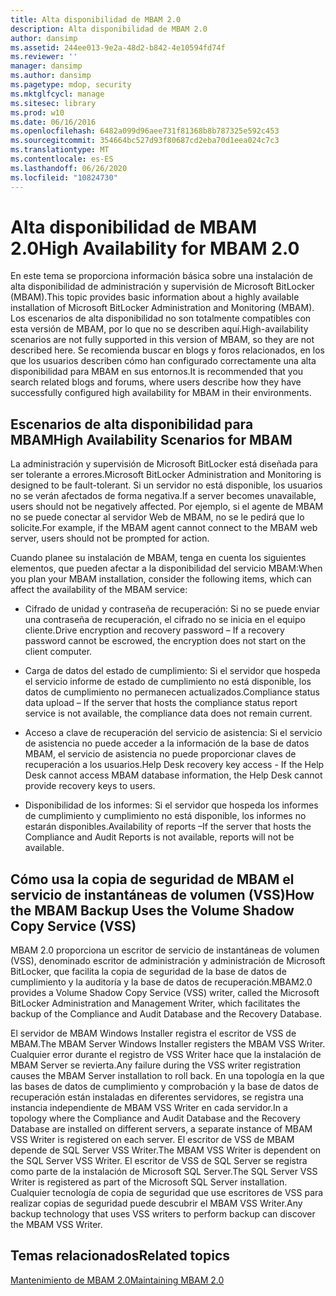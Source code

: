 ```yaml
---
title: Alta disponibilidad de MBAM 2.0
description: Alta disponibilidad de MBAM 2.0
author: dansimp
ms.assetid: 244ee013-9e2a-48d2-b842-4e10594fd74f
ms.reviewer: ''
manager: dansimp
ms.author: dansimp
ms.pagetype: mdop, security
ms.mktglfcycl: manage
ms.sitesec: library
ms.prod: w10
ms.date: 06/16/2016
ms.openlocfilehash: 6482a099d96aee731f81368b8b787325e592c453
ms.sourcegitcommit: 354664bc527d93f80687cd2eba70d1eea024c7c3
ms.translationtype: MT
ms.contentlocale: es-ES
ms.lasthandoff: 06/26/2020
ms.locfileid: "10824730"
---
```

# <span data-ttu-id="6ab1f-103">Alta disponibilidad de MBAM 2.0</span><span class="sxs-lookup"><span data-stu-id="6ab1f-103">High Availability for MBAM 2.0</span></span>


<span data-ttu-id="6ab1f-104">En este tema se proporciona información básica sobre una instalación de alta disponibilidad de administración y supervisión de Microsoft BitLocker (MBAM).</span><span class="sxs-lookup"><span data-stu-id="6ab1f-104">This topic provides basic information about a highly available installation of Microsoft BitLocker Administration and Monitoring (MBAM).</span></span> <span data-ttu-id="6ab1f-105">Los escenarios de alta disponibilidad no son totalmente compatibles con esta versión de MBAM, por lo que no se describen aquí.</span><span class="sxs-lookup"><span data-stu-id="6ab1f-105">High-availability scenarios are not fully supported in this version of MBAM, so they are not described here.</span></span> <span data-ttu-id="6ab1f-106">Se recomienda buscar en blogs y foros relacionados, en los que los usuarios describen cómo han configurado correctamente una alta disponibilidad para MBAM en sus entornos.</span><span class="sxs-lookup"><span data-stu-id="6ab1f-106">It is recommended that you search related blogs and forums, where users describe how they have successfully configured high availability for MBAM in their environments.</span></span>

## <span data-ttu-id="6ab1f-107">Escenarios de alta disponibilidad para MBAM</span><span class="sxs-lookup"><span data-stu-id="6ab1f-107">High Availability Scenarios for MBAM</span></span>


<span data-ttu-id="6ab1f-108">La administración y supervisión de Microsoft BitLocker está diseñada para ser tolerante a errores.</span><span class="sxs-lookup"><span data-stu-id="6ab1f-108">Microsoft BitLocker Administration and Monitoring is designed to be fault-tolerant.</span></span> <span data-ttu-id="6ab1f-109">Si un servidor no está disponible, los usuarios no se verán afectados de forma negativa.</span><span class="sxs-lookup"><span data-stu-id="6ab1f-109">If a server becomes unavailable, users should not be negatively affected.</span></span> <span data-ttu-id="6ab1f-110">Por ejemplo, si el agente de MBAM no se puede conectar al servidor Web de MBAM, no se le pedirá que lo solicite.</span><span class="sxs-lookup"><span data-stu-id="6ab1f-110">For example, if the MBAM agent cannot connect to the MBAM web server, users should not be prompted for action.</span></span>

<span data-ttu-id="6ab1f-111">Cuando planee su instalación de MBAM, tenga en cuenta los siguientes elementos, que pueden afectar a la disponibilidad del servicio MBAM:</span><span class="sxs-lookup"><span data-stu-id="6ab1f-111">When you plan your MBAM installation, consider the following items, which can affect the availability of the MBAM service:</span></span>

-   <span data-ttu-id="6ab1f-112">Cifrado de unidad y contraseña de recuperación: Si no se puede enviar una contraseña de recuperación, el cifrado no se inicia en el equipo cliente.</span><span class="sxs-lookup"><span data-stu-id="6ab1f-112">Drive encryption and recovery password – If a recovery password cannot be escrowed, the encryption does not start on the client computer.</span></span>

-   <span data-ttu-id="6ab1f-113">Carga de datos del estado de cumplimiento: Si el servidor que hospeda el servicio informe de estado de cumplimiento no está disponible, los datos de cumplimiento no permanecen actualizados.</span><span class="sxs-lookup"><span data-stu-id="6ab1f-113">Compliance status data upload – If the server that hosts the compliance status report service is not available, the compliance data does not remain current.</span></span>

-   <span data-ttu-id="6ab1f-114">Acceso a clave de recuperación del servicio de asistencia: Si el servicio de asistencia no puede acceder a la información de la base de datos MBAM, el servicio de asistencia no puede proporcionar claves de recuperación a los usuarios.</span><span class="sxs-lookup"><span data-stu-id="6ab1f-114">Help Desk recovery key access - If the Help Desk cannot access MBAM database information, the Help Desk cannot provide recovery keys to users.</span></span>

-   <span data-ttu-id="6ab1f-115">Disponibilidad de los informes: Si el servidor que hospeda los informes de cumplimiento y cumplimiento no está disponible, los informes no estarán disponibles.</span><span class="sxs-lookup"><span data-stu-id="6ab1f-115">Availability of reports –If the server that hosts the Compliance and Audit Reports is not available, reports will not be available.</span></span>

## <a href="" id="how-the-mbam-backup-uses-the-volume-shadow-copy-service--vss--"></a><span data-ttu-id="6ab1f-116">Cómo usa la copia de seguridad de MBAM el servicio de instantáneas de volumen (VSS)</span><span class="sxs-lookup"><span data-stu-id="6ab1f-116">How the MBAM Backup Uses the Volume Shadow Copy Service (VSS)</span></span>


<span data-ttu-id="6ab1f-117">MBAM 2.0 proporciona un escritor de servicio de instantáneas de volumen (VSS), denominado escritor de administración y administración de Microsoft BitLocker, que facilita la copia de seguridad de la base de datos de cumplimiento y la auditoría y la base de datos de recuperación.</span><span class="sxs-lookup"><span data-stu-id="6ab1f-117">MBAM2.0 provides a Volume Shadow Copy Service (VSS) writer, called the Microsoft BitLocker Administration and Management Writer, which facilitates the backup of the Compliance and Audit Database and the Recovery Database.</span></span>

<span data-ttu-id="6ab1f-118">El servidor de MBAM Windows Installer registra el escritor de VSS de MBAM.</span><span class="sxs-lookup"><span data-stu-id="6ab1f-118">The MBAM Server Windows Installer registers the MBAM VSS Writer.</span></span> <span data-ttu-id="6ab1f-119">Cualquier error durante el registro de VSS Writer hace que la instalación de MBAM Server se revierta.</span><span class="sxs-lookup"><span data-stu-id="6ab1f-119">Any failure during the VSS writer registration causes the MBAM Server installation to roll back.</span></span> <span data-ttu-id="6ab1f-120">En una topología en la que las bases de datos de cumplimiento y comprobación y la base de datos de recuperación están instaladas en diferentes servidores, se registra una instancia independiente de MBAM VSS Writer en cada servidor.</span><span class="sxs-lookup"><span data-stu-id="6ab1f-120">In a topology where the Compliance and Audit Database and the Recovery Database are installed on different servers, a separate instance of MBAM VSS Writer is registered on each server.</span></span> <span data-ttu-id="6ab1f-121">El escritor de VSS de MBAM depende de SQL Server VSS Writer.</span><span class="sxs-lookup"><span data-stu-id="6ab1f-121">The MBAM VSS Writer is dependent on the SQL Server VSS Writer.</span></span> <span data-ttu-id="6ab1f-122">El escritor de VSS de SQL Server se registra como parte de la instalación de Microsoft SQL Server.</span><span class="sxs-lookup"><span data-stu-id="6ab1f-122">The SQL Server VSS Writer is registered as part of the Microsoft SQL Server installation.</span></span> <span data-ttu-id="6ab1f-123">Cualquier tecnología de copia de seguridad que use escritores de VSS para realizar copias de seguridad puede descubrir el MBAM VSS Writer.</span><span class="sxs-lookup"><span data-stu-id="6ab1f-123">Any backup technology that uses VSS writers to perform backup can discover the MBAM VSS Writer.</span></span>

## <span data-ttu-id="6ab1f-124">Temas relacionados</span><span class="sxs-lookup"><span data-stu-id="6ab1f-124">Related topics</span></span>


[<span data-ttu-id="6ab1f-125">Mantenimiento de MBAM 2.0</span><span class="sxs-lookup"><span data-stu-id="6ab1f-125">Maintaining MBAM 2.0</span></span>](maintaining-mbam-20-mbam-2.md)

 

 





